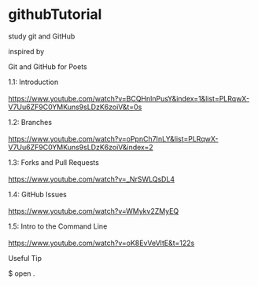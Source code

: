 # githubTutorial
study git and GitHub

inspired by 

Git and GitHub for Poets

1.1: Introduction<br />  
https://www.youtube.com/watch?v=BCQHnlnPusY&index=1&list=PLRqwX-V7Uu6ZF9C0YMKuns9sLDzK6zoiV&t=0s

1.2: Branches<br />  
https://www.youtube.com/watch?v=oPpnCh7InLY&list=PLRqwX-V7Uu6ZF9C0YMKuns9sLDzK6zoiV&index=2

1.3: Forks and Pull Requests<br /><br /> 
https://www.youtube.com/watch?v=_NrSWLQsDL4

1.4: GitHub Issues<br /><br /> 
https://www.youtube.com/watch?v=WMykv2ZMyEQ

1.5: Intro to the Command Line<br /><br /> 
https://www.youtube.com/watch?v=oK8EvVeVltE&t=122s





Useful Tip

$ open .


